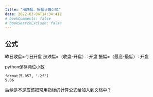 ```yaml
---
title: "涨跌幅、振幅计算公式"
date: 2022-03-04T14:34:41Z
# bookComments: false
# bookSearchExclude: false
---
```

## 公式

昨日收盘=今日开盘
涨跌幅=（收盘-开盘）÷开盘
振幅=（最高-最低）÷开盘

python保存两位小数
```
format(5.057, '.2f')
5.06
```

后续是不是应该把常用指标的计算公式给加入到文档中？
